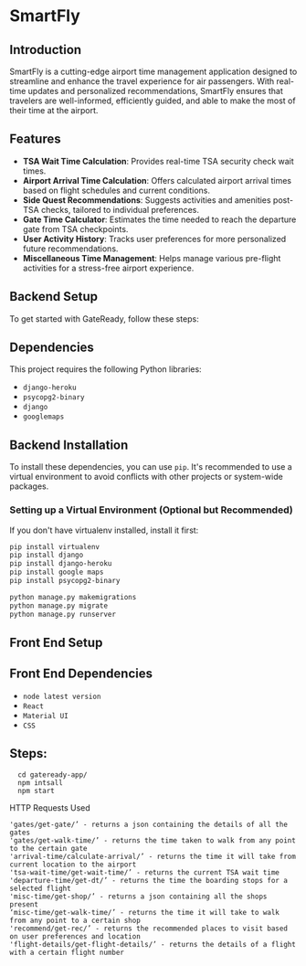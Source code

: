 # SmartFly

## Introduction
SmartFly is a cutting-edge airport time management application designed to streamline and enhance the travel experience for air passengers. With real-time updates and personalized recommendations, SmartFly ensures that travelers are well-informed, efficiently guided, and able to make the most of their time at the airport.

## Features
- **TSA Wait Time Calculation**: Provides real-time TSA security check wait times.
- **Airport Arrival Time Calculation**: Offers calculated airport arrival times based on flight schedules and current conditions.
- **Side Quest Recommendations**: Suggests activities and amenities post-TSA checks, tailored to individual preferences.
- **Gate Time Calculator**: Estimates the time needed to reach the departure gate from TSA checkpoints.
- **User Activity History**: Tracks user preferences for more personalized future recommendations.
- **Miscellaneous Time Management**: Helps manage various pre-flight activities for a stress-free airport experience.

## Backend Setup
To get started with GateReady, follow these steps:

## Dependencies

This project requires the following Python libraries:

- `django-heroku`
- `psycopg2-binary`
- `django`
- `googlemaps`

## Backend Installation

To install these dependencies, you can use `pip`. It's recommended to use a virtual environment to avoid conflicts with other projects or system-wide packages.

### Setting up a Virtual Environment (Optional but Recommended)

If you don't have virtualenv installed, install it first:

```bash
pip install virtualenv
pip install django
pip install django-heroku
pip install google maps
pip install psycopg2-binary

python manage.py makemigrations
python manage.py migrate
python manage.py runserver
```

## Front End Setup

## Front End Dependencies

- `node latest version`
- `React`
- `Material UI`
- `CSS`

## Steps:
```
  cd gateready-app/
  npm intsall
  npm start
```
HTTP Requests Used
```
'gates/get-gate/’ - returns a json containing the details of all the gates
'gates/get-walk-time/’ - returns the time taken to walk from any point to the certain gate
'arrival-time/calculate-arrival/’ - returns the time it will take from current location to the airport
'tsa-wait-time/get-wait-time/’ - returns the current TSA wait time
'departure-time/get-dt/’ - returns the time the boarding stops for a selected flight
'misc-time/get-shop/’ - returns a json containing all the shops present
‘misc-time/get-walk-time/’ - returns the time it will take to walk from any point to a certain shop
'recommend/get-rec/’ - returns the recommended places to visit based on user preferences and location
'flight-details/get-flight-details/’ - returns the details of a flight with a certain flight number
```
